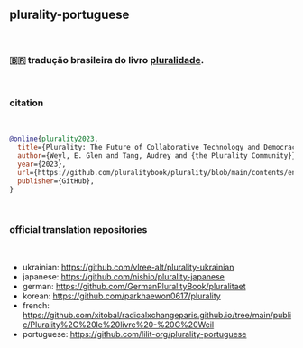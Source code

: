 ## plurality-portuguese

<br>

### 🇧🇷 tradução brasileira do livro [pluralidade](https://github.com/pluralitybook/plurality).

<br>

### citation 

<br>

```bibtex
@online{plurality2023,
  title={Plurality: The Future of Collaborative Technology and Democracy},
  author={Weyl, E. Glen and Tang, Audrey and {the Plurality Community}},
  year={2023},
  url={https://github.com/pluralitybook/plurality/blob/main/contents/english},
  publisher={GitHub},
}
```

<br>

### official translation repositories

<br>

- ukrainian: https://github.com/vlree-alt/plurality-ukrainian
- japanese: https://github.com/nishio/plurality-japanese
- german: https://github.com/GermanPluralityBook/pluralitaet 
- korean: https://github.com/parkhaewon0617/plurality
- french: https://github.com/xitobal/radicalxchangeparis.github.io/tree/main/public/Plurality%2C%20le%20livre%20-%20G%20Weil
- portuguese: https://github.com/lilit-org/plurality-portuguese

